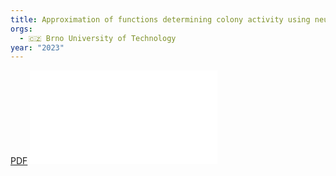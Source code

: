 ```yaml
---
title: Approximation of functions determining colony activity using neural networks. Master thesis
orgs:
  - 🇨🇿 Brno University of Technology
year: "2023"
---
```



[PDF](pdfs/Aproximace%20funkcí%20stanovující%20aktivitu%20včelstva%20za%20pomoci%20neuronových%20sítí.pdf)
![](pdfs/Aproximace%20funkcí%20stanovující%20aktivitu%20včelstva%20za%20pomoci%20neuronových%20sítí.pdf)
